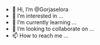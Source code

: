 - 👋 Hi, I’m @Gorjaselora
- 👀 I’m interested in ...
- 🌱 I’m currently learning ...
- 💞️ I’m looking to collaborate on ...
- 📫 How to reach me ...

<!---
Gorjaselora/Gorjaselora is a ✨ special ✨ repository because its `README.md` (this file) appears on your GitHub profile.
You can click the Preview link to take a look at your changes.
--->
